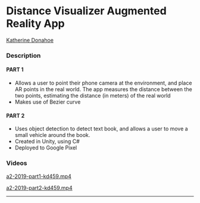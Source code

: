 # Distance Visualizer Augmented Reality App

[Katherine Donahoe](kd459@cornell.edu)

### Description
#### PART 1
- Allows a user to point their phone camera at the environment, and place AR points in the real world. The app measures the distance between the two points, estimating the distance (in meters) of the real world
- Makes use of Bezier curve
#### PART 2
- Uses object detection to detect text book, and allows a user to move a small vehicle around the book.
- Created in Unity, using C#
- Deployed to Google Pixel

### Videos
[a2-2019-part1-kd459.mp4](https://drive.google.com/file/d/1vb43bkJEAxyedBqoi2-A9Fz15BOJseQI/view)

[a2-2019-part2-kd459.mp4](https://drive.google.com/file/d/1bCjcaBtRJgPP0s2NVpAYAteSWSRxlV9V/view)

<hr>
